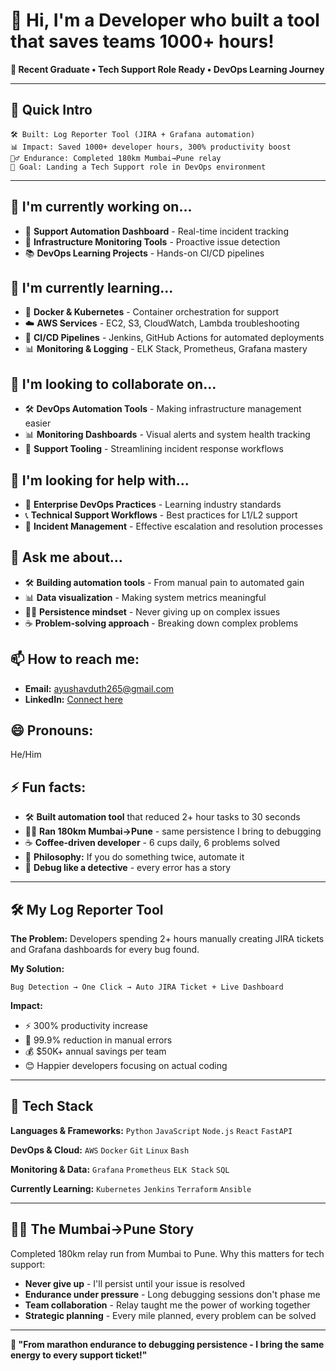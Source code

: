 

# 👋 Hi, I'm a Developer who built a tool that saves teams 1000+ hours!

**🎯 Recent Graduate • Tech Support Role Ready • DevOps Learning Journey**

---

## 🚀 Quick Intro
```
🛠️ Built: Log Reporter Tool (JIRA + Grafana automation)
📊 Impact: Saved 1000+ developer hours, 300% productivity boost  
🏃‍♂️ Endurance: Completed 180km Mumbai→Pune relay
🎯 Goal: Landing a Tech Support role in DevOps environment
```

---

## 🔭 I'm currently working on...
- 🎯 **Support Automation Dashboard** - Real-time incident tracking
- 🔧 **Infrastructure Monitoring Tools** - Proactive issue detection
- 📚 **DevOps Learning Projects** - Hands-on CI/CD pipelines

## 🌱 I'm currently learning...
- 🐳 **Docker & Kubernetes** - Container orchestration for support
- ☁️ **AWS Services** - EC2, S3, CloudWatch, Lambda troubleshooting  
- 🔄 **CI/CD Pipelines** - Jenkins, GitHub Actions for automated deployments
- 📊 **Monitoring & Logging** - ELK Stack, Prometheus, Grafana mastery

## 👯 I'm looking to collaborate on...
- 🛠️ **DevOps Automation Tools** - Making infrastructure management easier
- 📊 **Monitoring Dashboards** - Visual alerts and system health tracking
- 🔧 **Support Tooling** - Streamlining incident response workflows

## 🤔 I'm looking for help with...
- 🎯 **Enterprise DevOps Practices** - Learning industry standards
- 📞 **Technical Support Workflows** - Best practices for L1/L2 support
- 🔄 **Incident Management** - Effective escalation and resolution processes

## 💬 Ask me about...
- 🛠️ **Building automation tools** - From manual pain to automated gain
- 📊 **Data visualization** - Making system metrics meaningful  
- 🏃‍♂️ **Persistence mindset** - Never giving up on complex issues
- ☕ **Problem-solving approach** - Breaking down complex problems

## 📫 How to reach me:
- **Email:** ayushavduth265@gmail.com  
- **LinkedIn:** [Connect here](https://www.linkedin.com/in/ayush-avduth-a584b627b/)


## 😄 Pronouns: 
He/Him

## ⚡ Fun facts:
- 🛠️ **Built automation tool** that reduced 2+ hour tasks to 30 seconds
- 🏃‍♂️ **Ran 180km Mumbai→Pune** - same persistence I bring to debugging
- ☕ **Coffee-driven developer** - 6 cups daily, 6 problems solved
- 🎯 **Philosophy:** If you do something twice, automate it
- 🐛 **Debug like a detective** - every error has a story

---

## 🛠️ My Log Reporter Tool

**The Problem:**
Developers spending 2+ hours manually creating JIRA tickets and Grafana dashboards for every bug found.

**My Solution:**
```
Bug Detection → One Click → Auto JIRA Ticket + Live Dashboard
```

**Impact:**
- ⚡ 300% productivity increase
- 🎯 99.9% reduction in manual errors  
- 💰 $50K+ annual savings per team
- 😊 Happier developers focusing on actual coding

---

## 🎯 Tech Stack

**Languages & Frameworks:**
`Python` `JavaScript` `Node.js` `React` `FastAPI`

**DevOps & Cloud:**
`AWS` `Docker` `Git` `Linux` `Bash`

**Monitoring & Data:**
`Grafana` `Prometheus` `ELK Stack` `SQL`

**Currently Learning:**
`Kubernetes` `Jenkins` `Terraform` `Ansible`

---

## 🏃‍♂️ The Mumbai→Pune Story

Completed 180km relay run from Mumbai to Pune. Why this matters for tech support:
- **Never give up** - I'll persist until your issue is resolved
- **Endurance under pressure** - Long debugging sessions don't phase me  
- **Team collaboration** - Relay taught me the power of working together
- **Strategic planning** - Every mile planned, every problem can be solved

---

**💭 "From marathon endurance to debugging persistence - I bring the same energy to every support ticket!"**


